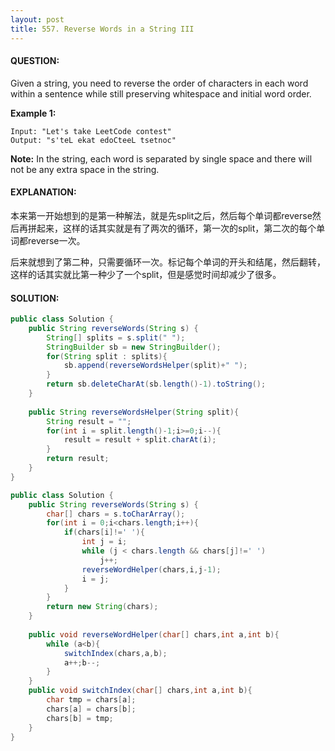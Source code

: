 ```yaml
---
layout: post
title: 557. Reverse Words in a String III
---
```


#### QUESTION:

Given a string, you need to reverse the order of characters in each word within a sentence while still preserving whitespace and initial word order.

**Example 1:**

```
Input: "Let's take LeetCode contest"
Output: "s'teL ekat edoCteeL tsetnoc"

```

**Note:** In the string, each word is separated by single space and there will not be any extra space in the string.

#### EXPLANATION:

本来第一开始想到的是第一种解法，就是先split之后，然后每个单词都reverse然后再拼起来，这样的话其实就是有了两次的循环，第一次的split，第二次的每个单词都reverse一次。

后来就想到了第二种，只需要循环一次。标记每个单词的开头和结尾，然后翻转，这样的话其实就比第一种少了一个split，但是感觉时间却减少了很多。

#### SOLUTION:

```java
public class Solution {
    public String reverseWords(String s) {
        String[] splits = s.split(" ");
        StringBuilder sb = new StringBuilder();
        for(String split : splits){
            sb.append(reverseWordsHelper(split)+" ");
        }
        return sb.deleteCharAt(sb.length()-1).toString();
    }
    
    public String reverseWordsHelper(String split){
        String result = "";
        for(int i = split.length()-1;i>=0;i--){
            result = result + split.charAt(i);
        }
        return result;
    }
}

public class Solution {
    public String reverseWords(String s) {
        char[] chars = s.toCharArray();
        for(int i = 0;i<chars.length;i++){
            if(chars[i]!=' '){
                int j = i;
                while (j < chars.length && chars[j]!=' ')
                    j++;
                reverseWordHelper(chars,i,j-1);
                i = j;
            }
        }
        return new String(chars);
    }
    
    public void reverseWordHelper(char[] chars,int a,int b){
        while (a<b){
            switchIndex(chars,a,b);
            a++;b--;
        }
    }
    public void switchIndex(char[] chars,int a,int b){
        char tmp = chars[a];
        chars[a] = chars[b];
        chars[b] = tmp;
    }
}
```

